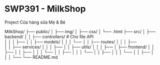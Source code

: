 # SWP391 - MilkShop

Project Cửa hàng sữa Mẹ & Bé

MilkShop/
├── public/
│   ├── img/
│   ├── css/
│   └── .html
├── src/
│   ├── backend/
│   │   ├── controllers/            # Cho file API  
│   │   │   ├── 
│   │   ├── models/
│   │   │   └── 
│   │   ├── routes/
│   │   │   ├──     
│   │   ├── services/
│   │   │   ├── 
│   │   ├── utils/
│   │   │   ├── 
│   ├── frontend/
│   │   ├── 
│   │   ├── 
│   │   │   └── 
│   │   ├── 
│   │   │   └── 
│   │   ├── 
│   │   │   └── 
│   │   ├── 
│   │   │   └── 
└── README.md
